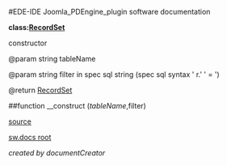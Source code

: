 #EDE-IDE Joomla_PDEngine_plugin
software documentation

**class:[RecordSet](../RecordSet.md)**



constructor

@param string tableName

@param string filter in spec sql string (spec sql syntax ' r.' ' = ')

@return [RecordSet](../RecordSet)      

##function __construct ($tableName,$filter) 


[source](../../../site/models/model.php)

[sw.docs root](../)

*created by documentCreator*


